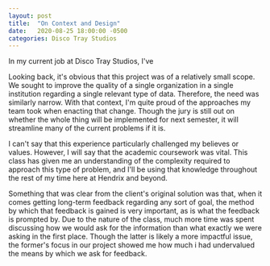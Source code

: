 ```yaml
---
layout: post
title:  "On Context and Design"
date:   2020-08-25 18:00:00 -0500
categories: Disco Tray Studios
---
```


In my current job at Disco Tray Studios, I've

Looking back, it's obvious that this project was of a relatively small scope. We sought to improve the quality of a single organization in a single institution regarding a single relevant type of data. Therefore, the need was similarly narrow. With that context, I'm quite proud of the approaches my team took when enacting that change. Though the jury is still out on whether the whole thing will be implemented for next semester, it will streamline many of the current problems if it is.

I can't say that this experience particularly challenged my believes or values. However, I will say that the academic coursework was vital. This class has given me an understanding of the complexity required to approach this type of problem, and I'll be using that knowledge throughout the rest of my time here at Hendrix and beyond.

Something that was clear from the client's original solution was that, when it comes getting long-term feedback regarding any sort of goal, the method by which that feedback is gained is very important, as is what the feedback is prompted by. Due to the nature of the class, much more time was spent discussing how we would ask for the information than what exactly we were asking in the first place. Though the latter is likely a more impactful issue, the former's focus in our project showed me how much i had undervalued the means by which we ask for feedback.